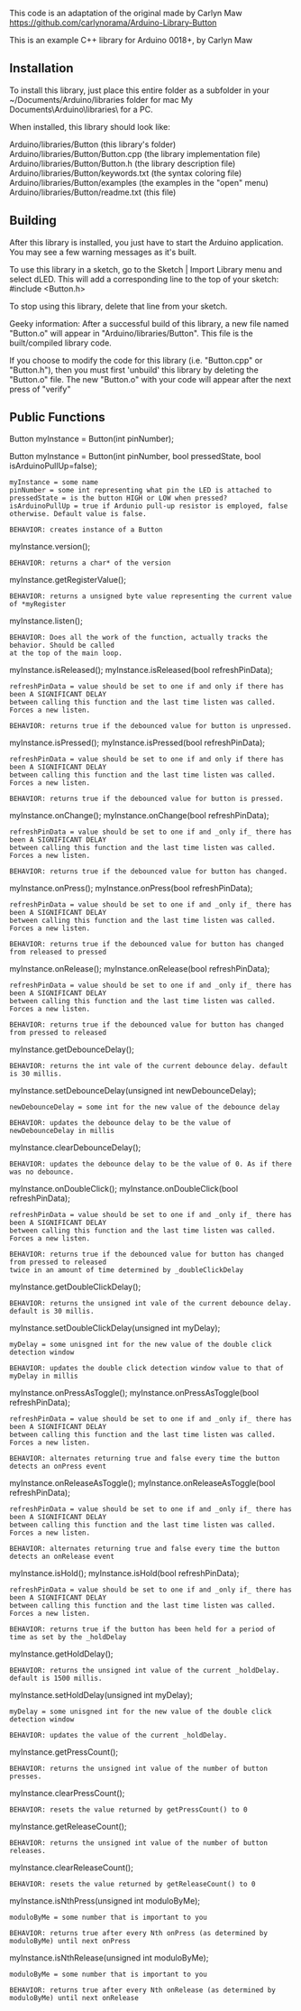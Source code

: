 This code is an adaptation of the original made by Carlyn Maw
https://github.com/carlynorama/Arduino-Library-Button

This is an example C++ library for Arduino 0018+, by Carlyn Maw

Installation
--------------------------------------------------------------------------------

To install this library, just place this entire folder as a subfolder in your
~/Documents/Arduino/libraries folder for mac My Documents\Arduino\libraries\ for a
PC.

When installed, this library should look like:

Arduino/libraries/Button              (this library's folder)
Arduino/libraries/Button/Button.cpp     (the library implementation file)
Arduino/libraries/Button/Button.h       (the library description file)
Arduino/libraries/Button/keywords.txt (the syntax coloring file)
Arduino/libraries/Button/examples     (the examples in the "open" menu)
Arduino/libraries/Button/readme.txt   (this file)

Building
--------------------------------------------------------------------------------

After this library is installed, you just have to start the Arduino application.
You may see a few warning messages as it's built.

To use this library in a sketch, go to the Sketch | Import Library menu and
select dLED.  This will add a corresponding line to the top of your sketch:
#include <Button.h>

To stop using this library, delete that line from your sketch.

Geeky information:
After a successful build of this library, a new file named "Button.o" will appear
in "Arduino/libraries/Button". This file is the built/compiled library
code.

If you choose to modify the code for this library (i.e. "Button.cpp" or "Button.h"),
then you must first 'unbuild' this library by deleting the "Button.o" file. The
new "Button.o" with your code will appear after the next press of "verify"

Public Functions
--------------------------------------------------------------------------------

Button myInstance = Button(int pinNumber);

Button myInstance = Button(int pinNumber, bool pressedState, bool isArduinoPullUp=false);

	myInstance = some name
	pinNumber = some int representing what pin the LED is attached to
	pressedState = is the button HIGH or LOW when pressed?
	isArduinoPullUp = true if Ardunio pull-up resistor is employed, false otherwise. Default value is false.
	
	BEHAVIOR: creates instance of a Button
	   
myInstance.version();
    
    BEHAVIOR: returns a char* of the version	

myInstance.getRegisterValue();
    
    BEHAVIOR: returns a unsigned byte value representing the current value of *myRegister
    
myInstance.listen();

    BEHAVIOR: Does all the work of the function, actually tracks the behavior. Should be called
    at the top of the main loop.
    
myInstance.isReleased();
myInstance.isReleased(bool refreshPinData);


    refreshPinData = value should be set to one if and only if there has been A SIGNIFICANT DELAY
    between calling this function and the last time listen was called. Forces a new listen.

    BEHAVIOR: returns true if the debounced value for button is unpressed.
    
myInstance.isPressed();
myInstance.isPressed(bool refreshPinData);

    refreshPinData = value should be set to one if and only if there has been A SIGNIFICANT DELAY
    between calling this function and the last time listen was called. Forces a new listen. 
    
    BEHAVIOR: returns true if the debounced value for button is pressed.

    
myInstance.onChange();
myInstance.onChange(bool refreshPinData); 

    refreshPinData = value should be set to one if and _only if_ there has been A SIGNIFICANT DELAY
    between calling this function and the last time listen was called. Forces a new listen. 
    
    BEHAVIOR: returns true if the debounced value for button has changed.

myInstance.onPress();
myInstance.onPress(bool refreshPinData);

    refreshPinData = value should be set to one if and _only if_ there has been A SIGNIFICANT DELAY
    between calling this function and the last time listen was called. Forces a new listen. 
    
    BEHAVIOR: returns true if the debounced value for button has changed from released to pressed
    
myInstance.onRelease();
myInstance.onRelease(bool refreshPinData);

    refreshPinData = value should be set to one if and _only if_ there has been A SIGNIFICANT DELAY
    between calling this function and the last time listen was called. Forces a new listen. 
    
    BEHAVIOR: returns true if the debounced value for button has changed from pressed to released

        
myInstance.getDebounceDelay();
    
    BEHAVIOR: returns the int vale of the current debounce delay. default is 30 millis.
    
myInstance.setDebounceDelay(unsigned int newDebounceDelay);

    newDebounceDelay = some int for the new value of the debounce delay
    
    BEHAVIOR: updates the debounce delay to be the value of newDebounceDelay in millis

myInstance.clearDebounceDelay();

    BEHAVIOR: updates the debounce delay to be the value of 0. As if there was no debounce.
    
myInstance.onDoubleClick();
myInstance.onDoubleClick(bool refreshPinData);

    refreshPinData = value should be set to one if and _only if_ there has been A SIGNIFICANT DELAY
    between calling this function and the last time listen was called. Forces a new listen. 

    BEHAVIOR: returns true if the debounced value for button has changed from pressed to released
    twice in an amount of time determined by _doubleClickDelay
    
myInstance.getDoubleClickDelay();

    BEHAVIOR: returns the unsigned int vale of the current debounce delay. default is 30 millis.

myInstance.setDoubleClickDelay(unsigned int myDelay);

    myDelay = some unisgned int for the new value of the double click detection window
    
    BEHAVIOR: updates the double click detection window value to that of myDelay in millis
    
myInstance.onPressAsToggle();
myInstance.onPressAsToggle(bool refreshPinData);

    refreshPinData = value should be set to one if and _only if_ there has been A SIGNIFICANT DELAY
    between calling this function and the last time listen was called. Forces a new listen. 
    
    BEHAVIOR: alternates returning true and false every time the button detects an onPress event

myInstance.onReleaseAsToggle();
myInstance.onReleaseAsToggle(bool refreshPinData);

    refreshPinData = value should be set to one if and _only if_ there has been A SIGNIFICANT DELAY
    between calling this function and the last time listen was called. Forces a new listen. 
    
    BEHAVIOR: alternates returning true and false every time the button detects an onRelease event
     
myInstance.isHold();
myInstance.isHold(bool refreshPinData);

    refreshPinData = value should be set to one if and _only if_ there has been A SIGNIFICANT DELAY
    between calling this function and the last time listen was called. Forces a new listen. 
    
    BEHAVIOR: returns true if the button has been held for a period of time as set by the _holdDelay
    
myInstance.getHoldDelay();

    BEHAVIOR: returns the unsigned int value of the current _holdDelay. default is 1500 millis.
    
myInstance.setHoldDelay(unsigned int myDelay);

    myDelay = some unisgned int for the new value of the double click detection window
    
    BEHAVIOR: updates the value of the current _holdDelay.
    
myInstance.getPressCount();

    BEHAVIOR: returns the unsigned int value of the number of button presses. 

myInstance.clearPressCount();  

    BEHAVIOR: resets the value returned by getPressCount() to 0 

myInstance.getReleaseCount();

    BEHAVIOR: returns the unsigned int value of the number of button releases. 

myInstance.clearReleaseCount();

    BEHAVIOR: resets the value returned by getReleaseCount() to 0 
    
myInstance.isNthPress(unsigned int moduloByMe);

    moduloByMe = some number that is important to you
    
    BEHAVIOR: returns true after every Nth onPress (as determined by moduloByMe) until next onPress

myInstance.isNthRelease(unsigned int moduloByMe);

    moduloByMe = some number that is important to you
    
    BEHAVIOR: returns true after every Nth onRelease (as determined by moduloByMe) until next onRelease


	
	
	
	



